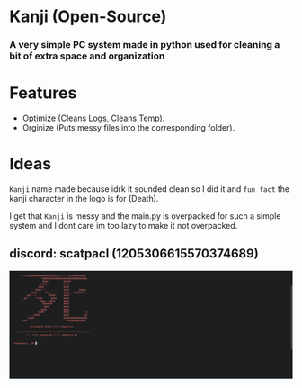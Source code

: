 # Kanji (Open-Source)
### A very simple PC system made in python used for cleaning a bit of extra space and organization

# Features
- Optimize (Cleans Logs, Cleans Temp).
- Orginize (Puts messy files into the corresponding folder).

# Ideas
`Kanji` name made because idrk it sounded clean so I did it and `fun fact` the kanji character in the logo is for (Death).


I get that `Kanji` is messy and the main.py is overpacked for such a simple system and I dont care im too lazy to make it not overpacked.


discord: scatpacl (1205306615570374689)
--

![Preview](image.png)
